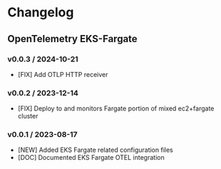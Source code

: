 # Changelog

## OpenTelemetry EKS-Fargate

### v0.0.3 / 2024-10-21
* [FIX] Add OTLP HTTP receiver

### v0.0.2 / 2023-12-14
* [FIX] Deploy to and monitors Fargate portion of mixed ec2+fargate cluster

### v0.0.1 / 2023-08-17

* [NEW] Added EKS Fargate related configuration files
* [DOC] Documented EKS Fargate OTEL integration
